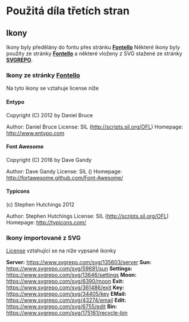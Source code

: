 # Použitá díla třetích stran

## Ikony
Ikony byly předělány do fontu přes stránku **[Fontello](https://fontello.com/)**
Některé ikony byly použity ze stránky **[Fontello](https://fontello.com/)** a některé vloženy z SVG stažené ze stránky **[SVGREPO](https://www.svgrepo.com/)**.

### Ikony ze stránky [Fontello](https://fontello.com/)
Na tyto ikony se vztahuje license níže

#### Entypo
   Copyright (C) 2012 by Daniel Bruce

   Author:    Daniel Bruce
   License:   SIL (http://scripts.sil.org/OFL)
   Homepage:  http://www.entypo.com


#### Font Awesome
   Copyright (C) 2016 by Dave Gandy

   Author:    Dave Gandy
   License:   SIL ()
   Homepage:  http://fortawesome.github.com/Font-Awesome/


#### Typicons
   (c) Stephen Hutchings 2012

   Author:    Stephen Hutchings
   License:   SIL (http://scripts.sil.org/OFL)
   Homepage:  http://typicons.com/

### Ikony importované z SVG
[License](https://www.svgrepo.com/page/licensing) vztahující se na níže vypsané ikonky

**Server:** https://www.svgrepo.com/svg/135603/server
**Sun:** https://www.svgrepo.com/svg/59691/sun
**Settings:** https://www.svgrepo.com/svg/13646/settings
**Moon:** https://www.svgrepo.com/svg/6390/moon
**Exit:** https://www.svgrepo.com/svg/361486/exit
**Key:** https://www.svgrepo.com/svg/34405/key
**EMail:** https://www.svgrepo.com/svg/43274/email
**Edit:** https://www.svgrepo.com/svg/6755/edit
**Bin:** https://www.svgrepo.com/svg/175161/recycle-bin